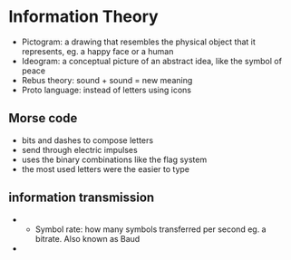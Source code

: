 # Information Theory

- Pictogram: a drawing that resembles the physical object that it represents, eg. a happy face or a human 
- Ideogram: a conceptual picture of an abstract idea, like the symbol of peace
- Rebus theory: sound + sound = new meaning
- Proto language: instead of letters using icons

## Morse code
- bits and dashes to compose letters
- send through electric impulses
- uses the binary combinations like the flag system
- the most used letters were the easier to type

## information transmission

- - Symbol rate: how many symbols transferred per second eg. a bitrate. Also known as Baud
- 
